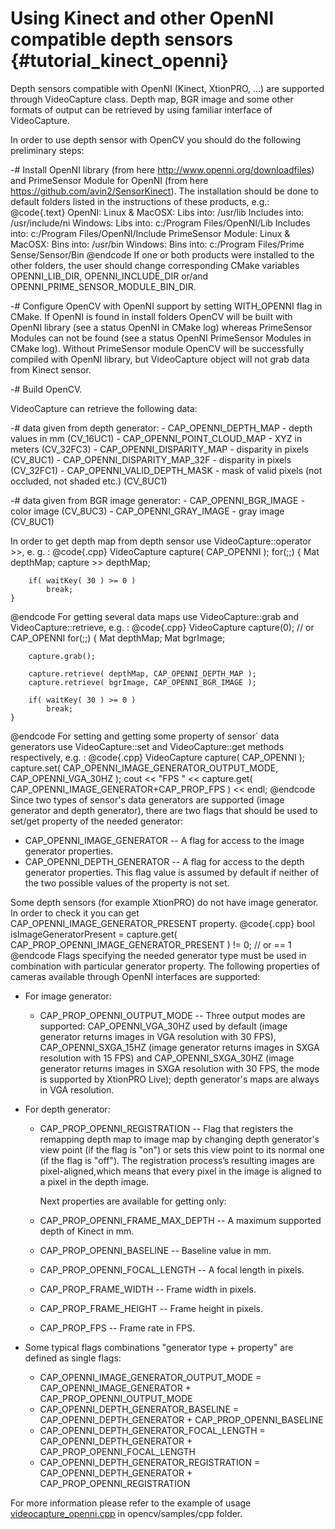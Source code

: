 Using Kinect and other OpenNI compatible depth sensors {#tutorial_kinect_openni}
======================================================

Depth sensors compatible with OpenNI (Kinect, XtionPRO, ...) are supported through VideoCapture
class. Depth map, BGR image and some other formats of output can be retrieved by using familiar
interface of VideoCapture.

In order to use depth sensor with OpenCV you should do the following preliminary steps:

-#  Install OpenNI library (from here <http://www.openni.org/downloadfiles>) and PrimeSensor Module
    for OpenNI (from here <https://github.com/avin2/SensorKinect>). The installation should be done
    to default folders listed in the instructions of these products, e.g.:
    @code{.text}
    OpenNI:
        Linux & MacOSX:
            Libs into: /usr/lib
            Includes into: /usr/include/ni
        Windows:
            Libs into: c:/Program Files/OpenNI/Lib
            Includes into: c:/Program Files/OpenNI/Include
    PrimeSensor Module:
        Linux & MacOSX:
            Bins into: /usr/bin
        Windows:
            Bins into: c:/Program Files/Prime Sense/Sensor/Bin
    @endcode
    If one or both products were installed to the other folders, the user should change
    corresponding CMake variables OPENNI_LIB_DIR, OPENNI_INCLUDE_DIR or/and
    OPENNI_PRIME_SENSOR_MODULE_BIN_DIR.

-#  Configure OpenCV with OpenNI support by setting WITH_OPENNI flag in CMake. If OpenNI is found
    in install folders OpenCV will be built with OpenNI library (see a status OpenNI in CMake log)
    whereas PrimeSensor Modules can not be found (see a status OpenNI PrimeSensor Modules in CMake
    log). Without PrimeSensor module OpenCV will be successfully compiled with OpenNI library, but
    VideoCapture object will not grab data from Kinect sensor.

-#  Build OpenCV.

VideoCapture can retrieve the following data:

-#  data given from depth generator:
    -   CAP_OPENNI_DEPTH_MAP - depth values in mm (CV_16UC1)
    -   CAP_OPENNI_POINT_CLOUD_MAP - XYZ in meters (CV_32FC3)
    -   CAP_OPENNI_DISPARITY_MAP - disparity in pixels (CV_8UC1)
    -   CAP_OPENNI_DISPARITY_MAP_32F - disparity in pixels (CV_32FC1)
    -   CAP_OPENNI_VALID_DEPTH_MASK - mask of valid pixels (not occluded, not shaded etc.)
        (CV_8UC1)

-#  data given from BGR image generator:
    -   CAP_OPENNI_BGR_IMAGE - color image (CV_8UC3)
    -   CAP_OPENNI_GRAY_IMAGE - gray image (CV_8UC1)

In order to get depth map from depth sensor use VideoCapture::operator \>\>, e. g. :
@code{.cpp}
    VideoCapture capture( CAP_OPENNI );
    for(;;)
    {
        Mat depthMap;
        capture >> depthMap;

        if( waitKey( 30 ) >= 0 )
            break;
    }
@endcode
For getting several data maps use VideoCapture::grab and VideoCapture::retrieve, e.g. :
@code{.cpp}
    VideoCapture capture(0); // or CAP_OPENNI
    for(;;)
    {
        Mat depthMap;
        Mat bgrImage;

        capture.grab();

        capture.retrieve( depthMap, CAP_OPENNI_DEPTH_MAP );
        capture.retrieve( bgrImage, CAP_OPENNI_BGR_IMAGE );

        if( waitKey( 30 ) >= 0 )
            break;
    }
@endcode
For setting and getting some property of sensor\` data generators use VideoCapture::set and
VideoCapture::get methods respectively, e.g. :
@code{.cpp}
    VideoCapture capture( CAP_OPENNI );
    capture.set( CAP_OPENNI_IMAGE_GENERATOR_OUTPUT_MODE, CAP_OPENNI_VGA_30HZ );
    cout << "FPS    " << capture.get( CAP_OPENNI_IMAGE_GENERATOR+CAP_PROP_FPS ) << endl;
@endcode
Since two types of sensor's data generators are supported (image generator and depth generator),
there are two flags that should be used to set/get property of the needed generator:

-   CAP_OPENNI_IMAGE_GENERATOR -- A flag for access to the image generator properties.
-   CAP_OPENNI_DEPTH_GENERATOR -- A flag for access to the depth generator properties. This flag
    value is assumed by default if neither of the two possible values of the property is not set.

Some depth sensors (for example XtionPRO) do not have image generator. In order to check it you can
get CAP_OPENNI_IMAGE_GENERATOR_PRESENT property.
@code{.cpp}
bool isImageGeneratorPresent = capture.get( CAP_PROP_OPENNI_IMAGE_GENERATOR_PRESENT ) != 0; // or == 1
@endcode
Flags specifying the needed generator type must be used in combination with particular generator
property. The following properties of cameras available through OpenNI interfaces are supported:

-   For image generator:

    -   CAP_PROP_OPENNI_OUTPUT_MODE -- Three output modes are supported: CAP_OPENNI_VGA_30HZ
        used by default (image generator returns images in VGA resolution with 30 FPS),
        CAP_OPENNI_SXGA_15HZ (image generator returns images in SXGA resolution with 15 FPS) and
        CAP_OPENNI_SXGA_30HZ (image generator returns images in SXGA resolution with 30 FPS, the
        mode is supported by XtionPRO Live); depth generator's maps are always in VGA resolution.

-   For depth generator:

    -   CAP_PROP_OPENNI_REGISTRATION -- Flag that registers the remapping depth map to image map
        by changing depth generator's view point (if the flag is "on") or sets this view point to
        its normal one (if the flag is "off"). The registration process’s resulting images are
        pixel-aligned,which means that every pixel in the image is aligned to a pixel in the depth
        image.

        Next properties are available for getting only:

    -   CAP_PROP_OPENNI_FRAME_MAX_DEPTH -- A maximum supported depth of Kinect in mm.
    -   CAP_PROP_OPENNI_BASELINE -- Baseline value in mm.
    -   CAP_PROP_OPENNI_FOCAL_LENGTH -- A focal length in pixels.
    -   CAP_PROP_FRAME_WIDTH -- Frame width in pixels.
    -   CAP_PROP_FRAME_HEIGHT -- Frame height in pixels.
    -   CAP_PROP_FPS -- Frame rate in FPS.

-   Some typical flags combinations "generator type + property" are defined as single flags:

    -   CAP_OPENNI_IMAGE_GENERATOR_OUTPUT_MODE = CAP_OPENNI_IMAGE_GENERATOR + CAP_PROP_OPENNI_OUTPUT_MODE
    -   CAP_OPENNI_DEPTH_GENERATOR_BASELINE = CAP_OPENNI_DEPTH_GENERATOR + CAP_PROP_OPENNI_BASELINE
    -   CAP_OPENNI_DEPTH_GENERATOR_FOCAL_LENGTH = CAP_OPENNI_DEPTH_GENERATOR + CAP_PROP_OPENNI_FOCAL_LENGTH
    -   CAP_OPENNI_DEPTH_GENERATOR_REGISTRATION = CAP_OPENNI_DEPTH_GENERATOR + CAP_PROP_OPENNI_REGISTRATION

For more information please refer to the example of usage
[videocapture_openni.cpp](https://github.com/opencv/opencv/tree/master/samples/cpp/videocapture_openni.cpp) in
opencv/samples/cpp folder.
